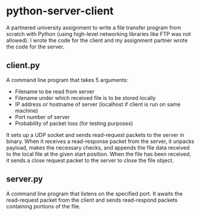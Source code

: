# python-server-client

A partnered university assignment to write a file transfer program from scratch with Python (using high-level networking libraries like FTP was not allowed). I wrote the code for the client and my assignment partner wrote the code for the server.

## client.py

A command line program that takes 5 arguments:
* Filename to be read from server
* Filename under which received file is to be stored locally
* IP address or hostname of server (localhost if client is run on same machine)
* Port number of server
* Probability of packet loss (for testing purposes)

It sets up a UDP socket and sends read-request packets to the server in binary.  When it receives a read-response packet from the server, it unpacks payload, makes the necessary checks, and appends the file data received to the local file at the given start position. When the file has been received, it sends a close request packet to the server to close the file object.

## server.py

A command line program that listens on the specified port. It awaits the read-request packet from the client and sends read-respond packets containing portions of the file. 

